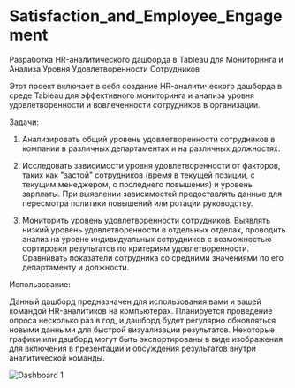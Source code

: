 # Satisfaction_and_Employee_Engagement
Разработка HR-аналитического дашборда в Tableau для Мониторинга и Анализа Уровня Удовлетворенности Сотрудников

Этот проект включает в себя создание HR-аналитического дашборда в среде Tableau для эффективного мониторинга и анализа уровня удовлетворенности и вовлеченности сотрудников в организации.

Задачи:

1) Анализировать общий уровень удовлетворенности сотрудников в компании в различных департаментах и на различных должностях.

2) Исследовать зависимости уровня удовлетворенности от факторов, таких как "застой" сотрудников (время в текущей позиции, с текущим менеджером, с последнего повышения) и уровень зарплаты. При выявлении зависимостей предоставлять данные для пересмотра политики повышений или ротации руководству.

3) Мониторить уровень удовлетворенности сотрудников. Выявлять низкий уровень удовлетворенности в отдельных отделах, проводить анализ на уровне индивидуальных сотрудников с возможностью сортировки результатов по критериям удовлетворенности. Сравнивать показатели сотрудника со средними значениями по его департаменту и должности.

Использование:

Данный дашборд предназначен для использования вами и вашей командой HR-аналитиков на компьютерах. Планируется проведение опроса несколько раз в год, и дашборд будет регулярно обновляться новыми данными для быстрой визуализации результатов. Некоторые графики или дашборд могут быть экспортированы в виде изображения для включения в презентации и обсуждения результатов внутри аналитической команды.


![Dashboard 1](https://github.com/dm-verbitskiyy/Satisfaction_and_Employee_Engagement/assets/153438834/76c86b5f-6653-40c5-9dd1-4589ff0e46dc)
